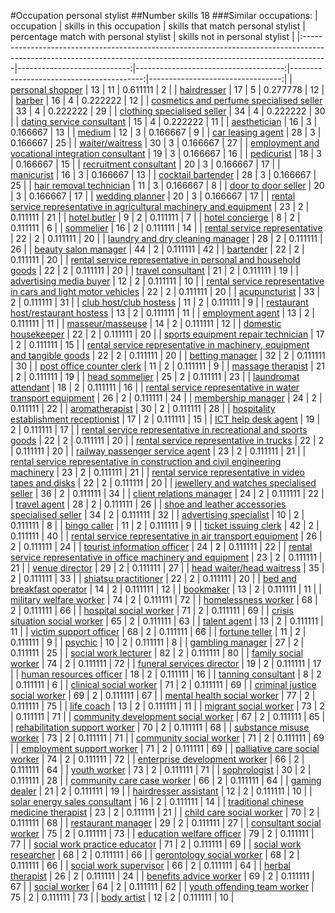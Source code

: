 #Occupation personal stylist
##Number skills 18
###Similar occupations:
| occupation                                                                                                                                                        |   skills in this occupation |   skills that match personal stylist |   percentage match with personal stylist |   skills not in personal stylist |
|:------------------------------------------------------------------------------------------------------------------------------------------------------------------|----------------------------:|-------------------------------------:|-----------------------------------------:|---------------------------------:|
| [personal shopper](personal_shopper.md)                                                                                                                           |                          13 |                                   11 |                                 0.611111 |                                2 |
| [hairdresser](hairdresser.md)                                                                                                                                     |                          17 |                                    5 |                                 0.277778 |                               12 |
| [barber](barber.md)                                                                                                                                               |                          16 |                                    4 |                                 0.222222 |                               12 |
| [cosmetics and perfume specialised seller](cosmetics_and_perfume_specialised_seller.md)                                                                           |                          33 |                                    4 |                                 0.222222 |                               29 |
| [clothing specialised seller](clothing_specialised_seller.md)                                                                                                     |                          34 |                                    4 |                                 0.222222 |                               30 |
| [dating service consultant](dating_service_consultant.md)                                                                                                         |                          15 |                                    4 |                                 0.222222 |                               11 |
| [aesthetician](aesthetician.md)                                                                                                                                   |                          16 |                                    3 |                                 0.166667 |                               13 |
| [medium](medium.md)                                                                                                                                               |                          12 |                                    3 |                                 0.166667 |                                9 |
| [car leasing agent](car_leasing_agent.md)                                                                                                                         |                          28 |                                    3 |                                 0.166667 |                               25 |
| [waiter/waitress](waiter-waitress.md)                                                                                                                             |                          30 |                                    3 |                                 0.166667 |                               27 |
| [employment and vocational integration consultant](employment_and_vocational_integration_consultant.md)                                                           |                          19 |                                    3 |                                 0.166667 |                               16 |
| [pedicurist](pedicurist.md)                                                                                                                                       |                          18 |                                    3 |                                 0.166667 |                               15 |
| [recruitment consultant](recruitment_consultant.md)                                                                                                               |                          20 |                                    3 |                                 0.166667 |                               17 |
| [manicurist](manicurist.md)                                                                                                                                       |                          16 |                                    3 |                                 0.166667 |                               13 |
| [cocktail bartender](cocktail_bartender.md)                                                                                                                       |                          28 |                                    3 |                                 0.166667 |                               25 |
| [hair removal technician](hair_removal_technician.md)                                                                                                             |                          11 |                                    3 |                                 0.166667 |                                8 |
| [door to door seller](door_to_door_seller.md)                                                                                                                     |                          20 |                                    3 |                                 0.166667 |                               17 |
| [wedding planner](wedding_planner.md)                                                                                                                             |                          20 |                                    3 |                                 0.166667 |                               17 |
| [rental service representative in agricultural machinery and equipment](rental_service_representative_in_agricultural_machinery_and_equipment.md)                 |                          23 |                                    2 |                                 0.111111 |                               21 |
| [hotel butler](hotel_butler.md)                                                                                                                                   |                           9 |                                    2 |                                 0.111111 |                                7 |
| [hotel concierge](hotel_concierge.md)                                                                                                                             |                           8 |                                    2 |                                 0.111111 |                                6 |
| [sommelier](sommelier.md)                                                                                                                                         |                          16 |                                    2 |                                 0.111111 |                               14 |
| [rental service representative](rental_service_representative.md)                                                                                                 |                          22 |                                    2 |                                 0.111111 |                               20 |
| [laundry and dry cleaning manager](laundry_and_dry_cleaning_manager.md)                                                                                           |                          28 |                                    2 |                                 0.111111 |                               26 |
| [beauty salon manager](beauty_salon_manager.md)                                                                                                                   |                          44 |                                    2 |                                 0.111111 |                               42 |
| [bartender](bartender.md)                                                                                                                                         |                          22 |                                    2 |                                 0.111111 |                               20 |
| [rental service representative in personal and household goods](rental_service_representative_in_personal_and_household_goods.md)                                 |                          22 |                                    2 |                                 0.111111 |                               20 |
| [travel consultant](travel_consultant.md)                                                                                                                         |                          21 |                                    2 |                                 0.111111 |                               19 |
| [advertising media buyer](advertising_media_buyer.md)                                                                                                             |                          12 |                                    2 |                                 0.111111 |                               10 |
| [rental service representative in cars and light motor vehicles](rental_service_representative_in_cars_and_light_motor_vehicles.md)                               |                          22 |                                    2 |                                 0.111111 |                               20 |
| [acupuncturist](acupuncturist.md)                                                                                                                                 |                          33 |                                    2 |                                 0.111111 |                               31 |
| [club host/club hostess](club_host-club_hostess.md)                                                                                                               |                          11 |                                    2 |                                 0.111111 |                                9 |
| [restaurant host/restaurant hostess](restaurant_host-restaurant_hostess.md)                                                                                       |                          13 |                                    2 |                                 0.111111 |                               11 |
| [employment agent](employment_agent.md)                                                                                                                           |                          13 |                                    2 |                                 0.111111 |                               11 |
| [masseur/masseuse](masseur-masseuse.md)                                                                                                                           |                          14 |                                    2 |                                 0.111111 |                               12 |
| [domestic housekeeper](domestic_housekeeper.md)                                                                                                                   |                          22 |                                    2 |                                 0.111111 |                               20 |
| [sports equipment repair technician](sports_equipment_repair_technician.md)                                                                                       |                          17 |                                    2 |                                 0.111111 |                               15 |
| [rental service representative in machinery, equipment and tangible goods](rental_service_representative_in_machinery,_equipment_and_tangible_goods.md)           |                          22 |                                    2 |                                 0.111111 |                               20 |
| [betting manager](betting_manager.md)                                                                                                                             |                          32 |                                    2 |                                 0.111111 |                               30 |
| [post office counter clerk](post_office_counter_clerk.md)                                                                                                         |                          11 |                                    2 |                                 0.111111 |                                9 |
| [massage therapist](massage_therapist.md)                                                                                                                         |                          21 |                                    2 |                                 0.111111 |                               19 |
| [head sommelier](head_sommelier.md)                                                                                                                               |                          25 |                                    2 |                                 0.111111 |                               23 |
| [laundromat attendant](laundromat_attendant.md)                                                                                                                   |                          18 |                                    2 |                                 0.111111 |                               16 |
| [rental service representative in water transport equipment](rental_service_representative_in_water_transport_equipment.md)                                       |                          26 |                                    2 |                                 0.111111 |                               24 |
| [membership manager](membership_manager.md)                                                                                                                       |                          24 |                                    2 |                                 0.111111 |                               22 |
| [aromatherapist](aromatherapist.md)                                                                                                                               |                          30 |                                    2 |                                 0.111111 |                               28 |
| [hospitality establishment receptionist](hospitality_establishment_receptionist.md)                                                                               |                          17 |                                    2 |                                 0.111111 |                               15 |
| [ICT help desk agent](ICT_help_desk_agent.md)                                                                                                                     |                          19 |                                    2 |                                 0.111111 |                               17 |
| [rental service representative in recreational and sports goods](rental_service_representative_in_recreational_and_sports_goods.md)                               |                          22 |                                    2 |                                 0.111111 |                               20 |
| [rental service representative in trucks](rental_service_representative_in_trucks.md)                                                                             |                          22 |                                    2 |                                 0.111111 |                               20 |
| [railway passenger service agent](railway_passenger_service_agent.md)                                                                                             |                          23 |                                    2 |                                 0.111111 |                               21 |
| [rental service representative in construction and civil engineering machinery](rental_service_representative_in_construction_and_civil_engineering_machinery.md) |                          23 |                                    2 |                                 0.111111 |                               21 |
| [rental service representative in video tapes and disks](rental_service_representative_in_video_tapes_and_disks.md)                                               |                          22 |                                    2 |                                 0.111111 |                               20 |
| [jewellery and watches specialised seller](jewellery_and_watches_specialised_seller.md)                                                                           |                          36 |                                    2 |                                 0.111111 |                               34 |
| [client relations manager](client_relations_manager.md)                                                                                                           |                          24 |                                    2 |                                 0.111111 |                               22 |
| [travel agent](travel_agent.md)                                                                                                                                   |                          28 |                                    2 |                                 0.111111 |                               26 |
| [shoe and leather accessories specialised seller](shoe_and_leather_accessories_specialised_seller.md)                                                             |                          34 |                                    2 |                                 0.111111 |                               32 |
| [advertising specialist](advertising_specialist.md)                                                                                                               |                          10 |                                    2 |                                 0.111111 |                                8 |
| [bingo caller](bingo_caller.md)                                                                                                                                   |                          11 |                                    2 |                                 0.111111 |                                9 |
| [ticket issuing clerk](ticket_issuing_clerk.md)                                                                                                                   |                          42 |                                    2 |                                 0.111111 |                               40 |
| [rental service representative in air transport equipment](rental_service_representative_in_air_transport_equipment.md)                                           |                          26 |                                    2 |                                 0.111111 |                               24 |
| [tourist information officer](tourist_information_officer.md)                                                                                                     |                          24 |                                    2 |                                 0.111111 |                               22 |
| [rental service representative in office machinery and equipment](rental_service_representative_in_office_machinery_and_equipment.md)                             |                          23 |                                    2 |                                 0.111111 |                               21 |
| [venue director](venue_director.md)                                                                                                                               |                          29 |                                    2 |                                 0.111111 |                               27 |
| [head waiter/head waitress](head_waiter-head_waitress.md)                                                                                                         |                          35 |                                    2 |                                 0.111111 |                               33 |
| [shiatsu practitioner](shiatsu_practitioner.md)                                                                                                                   |                          22 |                                    2 |                                 0.111111 |                               20 |
| [bed and breakfast operator](bed_and_breakfast_operator.md)                                                                                                       |                          14 |                                    2 |                                 0.111111 |                               12 |
| [bookmaker](bookmaker.md)                                                                                                                                         |                          13 |                                    2 |                                 0.111111 |                               11 |
| [military welfare worker](military_welfare_worker.md)                                                                                                             |                          74 |                                    2 |                                 0.111111 |                               72 |
| [homelessness worker](homelessness_worker.md)                                                                                                                     |                          68 |                                    2 |                                 0.111111 |                               66 |
| [hospital social worker](hospital_social_worker.md)                                                                                                               |                          71 |                                    2 |                                 0.111111 |                               69 |
| [crisis situation social worker](crisis_situation_social_worker.md)                                                                                               |                          65 |                                    2 |                                 0.111111 |                               63 |
| [talent agent](talent_agent.md)                                                                                                                                   |                          13 |                                    2 |                                 0.111111 |                               11 |
| [victim support officer](victim_support_officer.md)                                                                                                               |                          68 |                                    2 |                                 0.111111 |                               66 |
| [fortune teller](fortune_teller.md)                                                                                                                               |                          11 |                                    2 |                                 0.111111 |                                9 |
| [psychic](psychic.md)                                                                                                                                             |                          10 |                                    2 |                                 0.111111 |                                8 |
| [gambling manager](gambling_manager.md)                                                                                                                           |                          27 |                                    2 |                                 0.111111 |                               25 |
| [social work lecturer](social_work_lecturer.md)                                                                                                                   |                          82 |                                    2 |                                 0.111111 |                               80 |
| [family social worker](family_social_worker.md)                                                                                                                   |                          74 |                                    2 |                                 0.111111 |                               72 |
| [funeral services director](funeral_services_director.md)                                                                                                         |                          19 |                                    2 |                                 0.111111 |                               17 |
| [human resources officer](human_resources_officer.md)                                                                                                             |                          18 |                                    2 |                                 0.111111 |                               16 |
| [tanning consultant](tanning_consultant.md)                                                                                                                       |                           8 |                                    2 |                                 0.111111 |                                6 |
| [clinical social worker](clinical_social_worker.md)                                                                                                               |                          71 |                                    2 |                                 0.111111 |                               69 |
| [criminal justice social worker](criminal_justice_social_worker.md)                                                                                               |                          69 |                                    2 |                                 0.111111 |                               67 |
| [mental health social worker](mental_health_social_worker.md)                                                                                                     |                          77 |                                    2 |                                 0.111111 |                               75 |
| [life coach](life_coach.md)                                                                                                                                       |                          13 |                                    2 |                                 0.111111 |                               11 |
| [migrant social worker](migrant_social_worker.md)                                                                                                                 |                          73 |                                    2 |                                 0.111111 |                               71 |
| [community development social worker](community_development_social_worker.md)                                                                                     |                          67 |                                    2 |                                 0.111111 |                               65 |
| [rehabilitation support worker](rehabilitation_support_worker.md)                                                                                                 |                          70 |                                    2 |                                 0.111111 |                               68 |
| [substance misuse worker](substance_misuse_worker.md)                                                                                                             |                          73 |                                    2 |                                 0.111111 |                               71 |
| [community social worker](community_social_worker.md)                                                                                                             |                          71 |                                    2 |                                 0.111111 |                               69 |
| [employment support worker](employment_support_worker.md)                                                                                                         |                          71 |                                    2 |                                 0.111111 |                               69 |
| [palliative care social worker](palliative_care_social_worker.md)                                                                                                 |                          74 |                                    2 |                                 0.111111 |                               72 |
| [enterprise development worker](enterprise_development_worker.md)                                                                                                 |                          66 |                                    2 |                                 0.111111 |                               64 |
| [youth worker](youth_worker.md)                                                                                                                                   |                          73 |                                    2 |                                 0.111111 |                               71 |
| [sophrologist](sophrologist.md)                                                                                                                                   |                          30 |                                    2 |                                 0.111111 |                               28 |
| [community care case worker](community_care_case_worker.md)                                                                                                       |                          66 |                                    2 |                                 0.111111 |                               64 |
| [gaming dealer](gaming_dealer.md)                                                                                                                                 |                          21 |                                    2 |                                 0.111111 |                               19 |
| [hairdresser assistant](hairdresser_assistant.md)                                                                                                                 |                          12 |                                    2 |                                 0.111111 |                               10 |
| [solar energy sales consultant](solar_energy_sales_consultant.md)                                                                                                 |                          16 |                                    2 |                                 0.111111 |                               14 |
| [traditional chinese medicine therapist](traditional_chinese_medicine_therapist.md)                                                                               |                          23 |                                    2 |                                 0.111111 |                               21 |
| [child care social worker](child_care_social_worker.md)                                                                                                           |                          70 |                                    2 |                                 0.111111 |                               68 |
| [restaurant manager](restaurant_manager.md)                                                                                                                       |                          29 |                                    2 |                                 0.111111 |                               27 |
| [consultant social worker](consultant_social_worker.md)                                                                                                           |                          75 |                                    2 |                                 0.111111 |                               73 |
| [education welfare officer](education_welfare_officer.md)                                                                                                         |                          79 |                                    2 |                                 0.111111 |                               77 |
| [social work practice educator](social_work_practice_educator.md)                                                                                                 |                          71 |                                    2 |                                 0.111111 |                               69 |
| [social work researcher](social_work_researcher.md)                                                                                                               |                          68 |                                    2 |                                 0.111111 |                               66 |
| [gerontology social worker](gerontology_social_worker.md)                                                                                                         |                          68 |                                    2 |                                 0.111111 |                               66 |
| [social work supervisor](social_work_supervisor.md)                                                                                                               |                          66 |                                    2 |                                 0.111111 |                               64 |
| [herbal therapist](herbal_therapist.md)                                                                                                                           |                          26 |                                    2 |                                 0.111111 |                               24 |
| [benefits advice worker](benefits_advice_worker.md)                                                                                                               |                          69 |                                    2 |                                 0.111111 |                               67 |
| [social worker](social_worker.md)                                                                                                                                 |                          64 |                                    2 |                                 0.111111 |                               62 |
| [youth offending team worker](youth_offending_team_worker.md)                                                                                                     |                          75 |                                    2 |                                 0.111111 |                               73 |
| [body artist](body_artist.md)                                                                                                                                     |                          12 |                                    2 |                                 0.111111 |                               10 |
